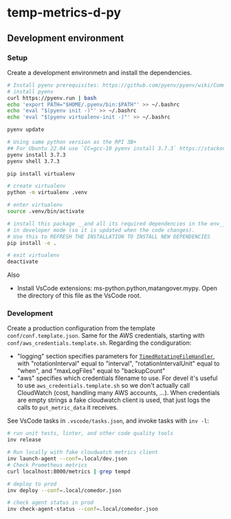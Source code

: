 # temp-metrics-d-py

## Development environment

### Setup

Create a development environmetn and install the dependencies.

```bash
# Install pyenv prerequisites: https://github.com/pyenv/pyenv/wiki/Common-build-problems#prerequisites
# install pyenv
curl https://pyenv.run | bash
echo 'export PATH="$HOME/.pyenv/bin:$PATH"' >> ~/.bashrc
echo 'eval "$(pyenv init -)"' >> ~/.bashrc
echo 'eval "$(pyenv virtualenv-init -)"' >> ~/.bashrc

pyenv update

# Using same python version as the RPI 3B+
## For Ubuntu 22.04 use `CC=gcc-10 pyenv install 3.7.3` https://stackoverflow.com/questions/73239153/pyenv-giving-errors-after-trying-to-install-python-3-6-9
pyenv install 3.7.3
pyenv shell 3.7.3

pip install virtualenv

# create virtualenv
python -m virtualenv .venv

# enter virtualenv
source .venv/bin/activate

# install this package __and all its required dependencies in the env__
# in developer mode (so it is updated when the code changes).
# Use this to REFRESH THE INSTALLATION TO INSTALL NEW DEPENDENCIES
pip install -e .

# exit virtualenv
deactivate
```

Also 

- Install VsCode extensions: ms-python.python,matangover.mypy. Open the directory of this file as the VsCode root.

### Development

Create a production configuration from the template `conf/conf.template.json`. Same for the AWS credentials, starting with `conf/aws_credentials.template.sh`. Regarding the condiguration: 

- "logging" section specifies parameters for [`TimedRotatingFileHandler`](https://docs.python.org/3/library/logging.handlers.html#timedrotatingfilehandler), with "rotationInterval" equal to "interval", "rotationIntervalUnit" equal to "when", and "maxLogFiles" equal to "backupCount"
- "aws" specifies which credentials filename to use. For devel it's useful to use `aws_credentials.template.sh` so we don't actually call CloudWatch (cost, handling many AWS accounts, ...). When credentials are empty strings a fake cloudwatch client is used, that just logs the calls to `put_metric_data` it receives.

See VsCode tasks in `.vscode/tasks.json`, and invoke tasks with `inv -l`:

```bash
# run unit tests, linter, and other code quality tools
inv release

# Run locally with fake cloudwatch metrics client
inv launch-agent --conf=.local/dev.json
# Check Prometheus metrics
curl localhost:8000/metrics | grep tempd

# deploy to prod
inv deploy --conf=.local/comedor.json

# check agent status in prod
inv check-agent-status --conf=.local/comedor.json
```
